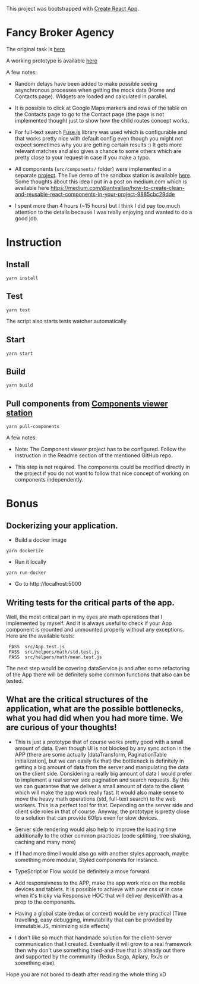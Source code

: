 This project was bootstrapped with [Create React App](https://github.com/facebookincubator/create-react-app).

# Fancy Broker Agency

The original task is [here](https://github.com/allquantor/sc-frontend-challenge)

A working prototype is available [here](https://antonlapshin.github.io/fancy-broker-agency/)

A few notes:

* Random delays have been added to make possible seeing asynchronous processes when getting the mock data (Home and Contacts page). Widgets are loaded and calculated in parallel.

* It is possible to click at Google Maps markers and rows of the table on the Contacts page to go to the Contact page (the page is not implemented though) just to show how the child routes concept works.

* For full-text search [Fuse.js](http://fusejs.io/) library was used which is configurable and that works pretty nice with default config even though you might not expect sometimes why you are getting certain results :) It gets more relevant matches and also gives a chance to some others which are pretty close to your request in case if you make a typo.

* All components (`src/components/` folder) were implemented in a separate [project](https://github.com/AntonLapshin/react-component-viewer/tree/fancy-broker). The live demo of the sandbox station is available [here](https://antonlapshin.github.io/react-component-viewer/). Some thoughts about this idea I put in a post on medium.com which is available here https://medium.com/@antvallap/how-to-create-clean-and-reusable-react-components-in-your-project-9885cbc29dde

* I spent more than 4 hours (~15 hours) but I think I did pay too much attention to the details because I was really enjoying and wanted to do a good job. 

# Instruction

## Install

```
yarn install
```

## Test

```
yarn test
```
The script also starts tests watcher automatically

## Start 

```
yarn start
```

## Build

```
yarn build
```

## Pull components from [Components viewer station](https://github.com/AntonLapshin/react-component-viewer/tree/fancy-broker)

```
yarn pull-components
```

A few notes:

* Note: The Component viewer project has to be configured. Follow the instruction in the Readme section of the mentioned GitHub repo. 

* This step is not required. The components could be modified directly in the project if you do not want to follow that nice concept of working on components independently.

# Bonus

## Dockerizing your application.

* Build a docker image

```
yarn dockerize
```

* Run it locally

```
yarn run-docker
```

* Go to http://localhost:5000

## Writing tests for the critical parts of the app.

Well, the most critical part in my eyes are math operations that I implemented by myself. And it is always useful to check if your App component is mounted and unmounted properly without any exceptions. Here are the available tests:

```
 PASS  src/App.test.js 
 PASS  src/helpers/math/std.test.js 
 PASS  src/helpers/math/mean.test.js
```

The next step would be covering dataService.js and after some refactoring of the App there will be definitely some common functions that also can be tested.

## What are the critical structures of the application, what are the possible bottlenecks, what you had did when you had more time. We are curious of your thoughts!

* This is just a prototype that of course works pretty good with a small amount of data. Even though UI is not blocked by any sync action in the APP (there are some actually [dataTransform, PaginationTable initialization], but we can easily fix that) the bottleneck is definitely in getting a big amount of data from the server and manipulating the data on the client side. Considering a really big amount of data I would prefer to implement a real server side pagination and search requests. By this we can guarantee that we deliver a small amount of data to the client which will make the app work really fast. It would also make sense to move the heavy math operations (std, full-text search) to the web workers. This is a perfect tool for that. Depending on the server side and client side roles in that of course. Anyway, the prototype is pretty close to a solution that can provide 60fps even for slow devices.

* Server side rendering would also help to improve the loading time additionally to the other common practices (code splitting, tree shaking, caching and many more)

* If I had more time I would also go with another styles approach, maybe something more modular, Styled components for instance.

* TypeScript or Flow would be definitely a move forward. 

* Add responsivness to the APP, make the app work nice on the mobile devices and tablets. It is possible to achieve with pure css or in case when it's tricky via Responsive HOC that will deliver deviceWith as a prop to the components.

* Having a global state (redux or context) would be very practical (Time travelling, easy debugging, immutability that can be provided by Immutable.JS, minimizing side effects)

* I don't like so much that handmade solution for the client-server communication that I created. Eventually it will grow to a real framework then why don't use something tried-and-true that is already out there and supported by the community (Redux Saga, Apiary, RxJs or something else).

Hope you are not bored to death after reading the whole thing xD

